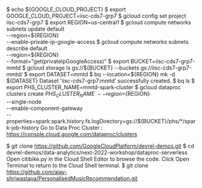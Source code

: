 $ echo ${GOOGLE_CLOUD_PROJECT}
$ export GOOGLE_CLOUD_PROJECT=iisc-cds7-grp7
$ gcloud config set project iisc-cds7-grp7
$ export REGION=us-central1
$ gcloud compute networks subnets update default \
  --region=${REGION} \
  --enable-private-ip-google-access
$ gcloud compute networks subnets describe default \
  --region=${REGION} \
  --format="get(privateIpGoogleAccess)"
$ export BUCKET=iisc-cds7-grp7-mmtd
$ gcloud storage ls gs://${BUCKET} --buckets
gs://iisc-cds7-grp7-mmtd/
$ export DATASET=mmtd
$ bq  --location=${REGION} mk -d ${DATASET}
Dataset 'iisc-cds7-grp7:mmtd' successfully created.
$ bq ls
$ export PHS_CLUSTER_NAME=mmtd-spark-cluster
$  gcloud dataproc clusters create ${PHS_CLUSTER_NAME} \
   --region=${REGION} \
   --single-node \
   --enable-component-gateway \
   --properties=spark:spark.history.fs.logDirectory=gs://${BUCKET}/phs/*/spark-job-history
Go to Data Proc Cluster : https://console.cloud.google.com/dataproc/clusters

$ git clone https://github.com/GoogleCloudPlatform/devrel-demos.git
$ cd devrel-demos/data-analytics/next-2022-workshop/dataproc-serverless
Open citibike.py in the Cloud Shell Editor to browse the code.
Click Open Terminal to return to the Cloud Shell terminal.
$ git clone https://github.com/ajay-shriwastava/PersonalisedMusicRecommendation.git 